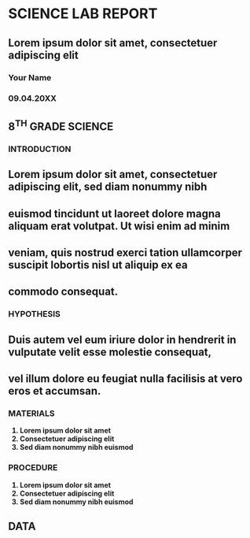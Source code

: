 # SCIENCE LAB REPORT

## Lorem ipsum dolor sit amet, consectetuer adipiscing elit

### Your Name

### 09.04.20XX

## 8<sup>TH</sup> GRADE SCIENCE

### <b>INTRODUCTION<b>

## Lorem ipsum dolor sit amet, consectetuer adipiscing elit, sed diam nonummy nibh
## euismod tincidunt ut laoreet dolore magna aliquam erat volutpat. Ut wisi enim ad minim
## veniam, quis nostrud exerci tation ullamcorper suscipit lobortis nisl ut aliquip ex ea
## commodo consequat.

### HYPOTHESIS

## Duis autem vel eum iriure dolor in hendrerit in vulputate velit esse molestie consequat,
## vel illum dolore eu feugiat nulla facilisis at vero eros et accumsan.

### MATERIALS

1. Lorem ipsum dolor sit amet
2. Consectetuer adipiscing elit
3. Sed diam nonummy nibh euismod

### PROCEDURE

1. Lorem ipsum dolor sit amet
2. Consectetuer adipiscing elit
3. Sed diam nonummy nibh euismod

## DATA



